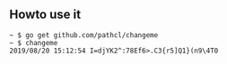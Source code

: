 Howto use it
---
```
~ $ go get github.com/pathcl/changeme
~ $ changeme
2019/08/20 15:12:54 I=djYK2^:78Ef6>.C3{r5]Q1}(n9\4T0
```
